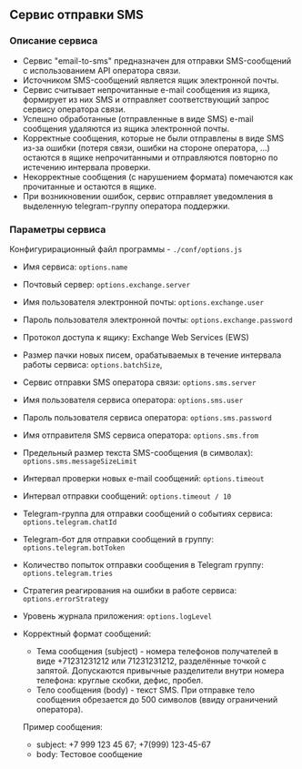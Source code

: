 ## Сервис отправки SMS

### Описание сервиса
- Сервис "email-to-sms" предназначен для отправки SMS-сообщений с использованием API оператора связи.
- Источником SMS-сообщений является ящик электронной почты.
- Сервис считывает непрочитанные e-mail сообщения из ящика, формирует из них SMS и отправляет соответствующий запрос сервису оператора связи.
- Успешно обработанные (отправленные в виде SMS) e-mail сообщения удаляются из ящика электронной почты.
- Корректные сообщения, которые не были отправлены в виде SMS из-за ошибки (потеря связи, ошибки на стороне оператора, ...)
остаются в ящике непрочитанными и отправляются повторно по истечению интервала проверки.
- Некорректные сообщения (с нарушением формата) помечаются как прочитанные и остаются в ящике.
- При возникновении ошибок, сервис отправляет уведомления в выделенную telegram-группу оператора поддержки.

### Параметры сервиса
Конфигурирационный файл программы - `./conf/options.js`
* Имя сервиса: `options.name`
* Почтовый сервер: `options.exchange.server`
* Имя пользователя электронной почты: `options.exchange.user`
* Пароль пользователя электронной почты: `options.exchange.password`
* Протокол доступа к ящику: Exchange Web Services (EWS)
* Размер пачки новых писем, орабатываемых в течение интервала работы сервиса: `options.batchSize`,
* Сервис отправки SMS оператора связи: `options.sms.server`
* Имя пользователя сервиса оператора: `options.sms.user`
* Пароль пользователя сервиса оператора: `options.sms.password`
* Имя отправителя SMS сервиса оператора: `options.sms.from`
* Предельный размер текста SMS-сообщения (в символах): `options.sms.messageSizeLimit`
* Интервал проверки новых e-mail сообщений: `options.timeout`
* Интервал отправки сообщений: `options.timeout / 10`
* Telegram-группа для отправки сообщений о событиях сервиса: `options.telegram.chatId`
* Telegram-бот для отправки сообщений в группу: `options.telegram.botToken`
* Количество попыток отправки сообщения в Telegram группу: `options.telegram.tries`
* Стратегия реагирования на ошибки в работе сервиса: `options.errorStrategy`
* Уровень журнала приложения: `options.logLevel`
* Корректный формат сообщений:
  - Тема сообщения (subject) - номера телефонов получателей в виде +71231231212 или 71231231212, разделённые точкой с запятой.
    Допускаются привычные разделители внутри номера телефона: круглые скобки, дефис, пробел.
  - Тело сообщения (body) - текст SMS. При отправке тело сообщения обрезается до 500 символов (ввиду ограничений оператора).

  Пример сообщения:
  - subject: +7 999 123 45 67; +7(999) 123-45-67
  - body: Тестовое сообщение
